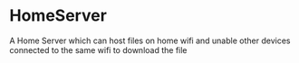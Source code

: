 # HomeServer
A Home Server which can host files on home wifi and unable other devices connected to the same wifi to download the file
